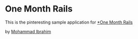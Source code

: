 # One Month Rails

This is the pinteresting sample application for 
[*One Month Rails](http://onemonthrails.com)

by [Mohammad Ibrahim](http://www.mohammadibrahim.com)